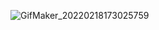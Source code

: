 ![GifMaker_20220218173025759](https://user-images.githubusercontent.com/63735861/154701754-410ea4e3-51a2-47b6-9c37-c496637e2b0a.gif)
